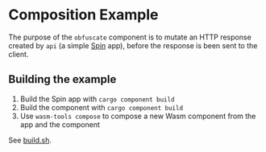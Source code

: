 # Composition Example

The purpose of the `obfuscate` component is to mutate an HTTP response created by `api` (a simple [Spin](https://developer.fermyon.com/spin) app), before the response is been sent to the client.

## Building the example

1. Build the Spin app with `cargo component build`
2. Build the component with `cargo component build`
3. Use `wasm-tools compose` to compose a new Wasm component from the app and the component

See [build.sh](./build.sh).
